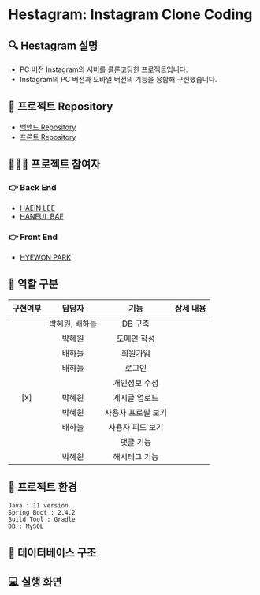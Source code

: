 # Hestagram: Instagram Clone Coding

## 🔍 Hestagram 설명
* PC 버전 Instagram의 서버를 클론코딩한 프로젝트입니다.
* Instagram의 PC 버전과 모바일 버전의 기능을 융합해 구현했습니다.

## 📁 프로젝트 Repository
* [백앤드 Repository](https://github.com/HN-3/hestagram)
* [프론트 Repository](https://github.com/HN-3/Client)

## 👩‍👩‍👧 프로젝트 참여자
### 👉 Back End
* [HAEIN LEE](https://github.com/leehaeina)
* [HANEUL BAE](https://github.com/haneeeul)
### 👉 Front End
* [HYEWON PARK](https://github.com/HYEEWON)

## 📝 역할 구분
| 구현여부 | 담당자 | 기능 | 상세 내용 |
|:-------:|:-----:|:----:|:----------| 
||박혜원, 배하늘|DB 구축||
||박혜원|도메인 작성||
||배하늘|회원가입||
||배하늘|로그인||
|||개인정보 수정||
| [x] |박혜원|게시글 업로드||
||박혜원|사용자 프로필 보기||
||배하늘|사용자 피드 보기||
|||댓글 기능||
||박혜원|해시테그 기능||

## 🐣 프로젝트 환경
```
Java : 11 version
Spring Boot : 2.4.2
Build Tool : Gradle
DB : MySQL
```

## 🧭 데이터베이스 구조

## 💻 실행 화면